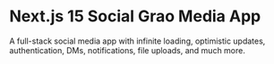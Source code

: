 # Next.js 15 Social Grao Media App

A full-stack social media app with infinite loading, optimistic updates, authentication, DMs, notifications, file uploads, and much more.

